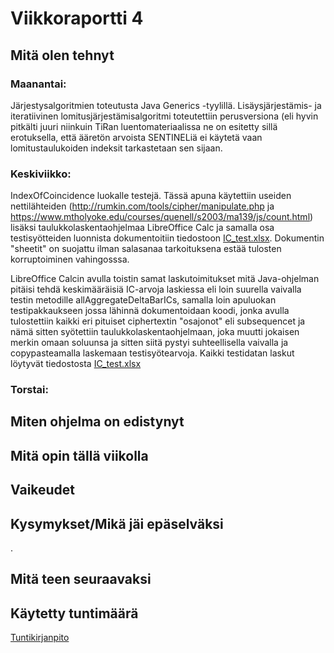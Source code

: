# Viikkoraportti 4

## Mitä olen tehnyt

### Maanantai:

Järjestysalgoritmien toteutusta Java Generics -tyylillä. Lisäysjärjestämis- ja iteratiivinen lomitusjärjestämisalgoritmi toteutettiin perusversiona (eli hyvin pitkälti juuri niinkuin TiRan luentomateriaalissa ne on esitetty sillä erotuksella, että ääretön arvoista SENTINELiä ei käytetä vaan lomitustaulukoiden indeksit tarkastetaan sen sijaan.

### Keskiviikko:

IndexOfCoincidence luokalle testejä. Tässä apuna käytettiin useiden nettilähteiden (http://rumkin.com/tools/cipher/manipulate.php ja https://www.mtholyoke.edu/courses/quenell/s2003/ma139/js/count.html) lisäksi taulukkolaskentaohjelmaa LibreOffice Calc ja samalla osa testisyötteiden luonnista dokumentoitiin tiedostoon [IC_test.xlsx](https://github.com/Jsos17/Classic-crypto/blob/master/documentation/IC_test.xlsx). Dokumentin "sheetit" on suojattu ilman salasanaa tarkoituksena estää tulosten korruptoiminen vahingosssa.

LibreOffice Calcin avulla toistin samat laskutoimitukset mitä Java-ohjelman pitäisi tehdä keskimääräisiä IC-arvoja laskiessa eli loin suurella vaivalla testin metodille allAggregateDeltaBarICs, samalla loin apuluokan testipakkaukseen jossa lähinnä dokumentoidaan koodi, jonka avulla tulostettiin kaikki eri pituiset ciphertextin "osajonot" eli subsequencet ja nämä sitten syötettiin taulukkolaskentaohjelmaan, joka muutti jokaisen merkin omaan soluunsa ja sitten siitä pystyi suhteellisella vaivalla ja copypasteamalla laskemaan testisyötearvoja. Kaikki testidatan laskut löytyvät tiedostosta [IC_test.xlsx](https://github.com/Jsos17/Classic-crypto/blob/master/documentation/IC_test.xlsx)
 
 ### Torstai:
 

## Miten ohjelma on edistynyt


## Mitä opin tällä viikolla



## Vaikeudet


## Kysymykset/Mikä jäi epäselväksi

.

## Mitä teen seuraavaksi


## Käytetty tuntimäärä


[Tuntikirjanpito](https://github.com/Jsos17/Classic-crypto/blob/master/documentation/tuntikirjanpito.md)
